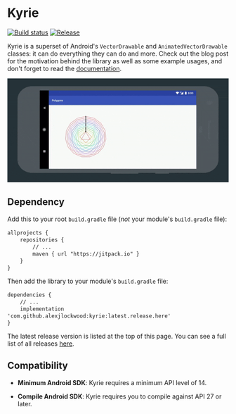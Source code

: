 # Kyrie

[![Build status][travis-badge]][travis-badge-url]
[![Release](https://jitpack.io/v/alexjlockwood/kyrie.svg)](https://jitpack.io/#alexjlockwood/kyrie)

Kyrie is a superset of Android's `VectorDrawable` and `AnimatedVectorDrawable` classes: it can do everything they can do and more. Check out the blog post for the motivation behind the library as well as some example usages, and don't forget to read the [documentation](https://alexjlockwood.github.io/kyrie).

![Screen capture of tool](art/screencap.gif)

## Dependency

Add this to your root `build.gradle` file (*not* your module's `build.gradle` file):

```
allprojects {
    repositories {
        // ...
        maven { url "https://jitpack.io" }
    }
}
```

Then add the library to your module's `build.gradle` file:

```
dependencies {
    // ...
    implementation 'com.github.alexjlockwood:kyrie:latest.release.here'
}
```

The latest release version is listed at the top of this page. You can see a full list of all releases [here](https://github.com/alexjlockwood/kyrie/releases).

## Compatibility

* **Minimum Android SDK**: Kyrie requires a minimum API level of 14.
* **Compile Android SDK**: Kyrie requires you to compile against API 27 or later.

  [travis-badge]: https://travis-ci.org/alexjlockwood/kyrie.svg?branch=master
  [travis-badge-url]: https://travis-ci.org/alexjlockwood/kyrie
